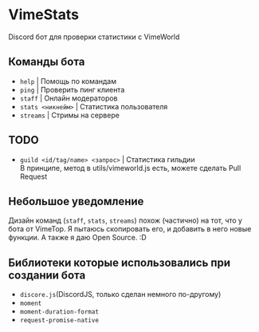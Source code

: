 # VimeStats
Discord бот для проверки статистики с VimeWorld

## Команды бота
- `help` | Помощь по командам
- `ping` | Проверить пинг клиента
- `staff` | Онлайн модераторов
- `stats <никнейм>` | Статистика пользователя
- `streams` | Стримы на сервере

## TODO
- `guild <id/tag/name> <запрос>` | Статистика гильдии
<br>В принципе, метод в utils/vimeworld.js есть, можете сделать Pull Request

## Небольшое уведомление
Дизайн команд (`staff`, `stats`, `streams`) похож (частично) на тот, что у бота от VimeTop. Я пытаюсь скопировать его, и добавить в него новые функции. А также я даю Open Source. :D

## Библиотеки которые использовались при создании бота
- `discore.js`(DiscordJS, только сделан немного по-другому)
- `moment`
- `moment-duration-format`
- `request-promise-native`
